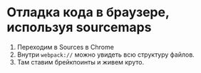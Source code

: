 # Отладка кода в браузере, используя sourcemaps

1. Переходим в Sources в Chrome
2. Внутри `webpack://` можно увидеть всю структуру файлов.
3. Там ставим брейкпоинты и живем круто.
